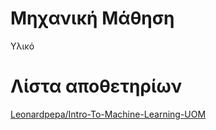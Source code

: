 # Μηχανική Μάθηση

Υλικό

# Λίστα αποθετηρίων

[Leonardpepa/Intro-To-Machine-Learning-UOM](https://github.com/Leonardpepa/Intro-To-Machine-Learning-UOM)
